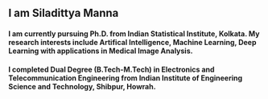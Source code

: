 ## I am Siladittya Manna

#### I am currently pursuing Ph.D. from Indian Statistical Institute, Kolkata. My research interests include Artifical Intelligence, Machine Learning, Deep Learning with applications in Medical Image Analysis.

#### I completed Dual Degree (B.Tech-M.Tech) in Electronics and Telecommunication Engineering from Indian Institute of Engineering Science and Technology, Shibpur, Howrah.
